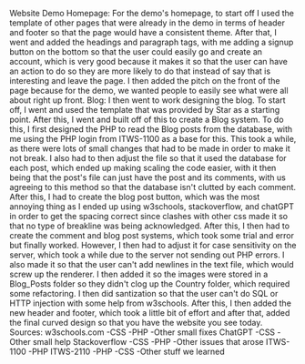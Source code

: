 Website Demo Homepage:
For the demo's homepage, to start off I used the template of other pages that were already in the demo in terms of header and footer so that the page would have a consistent theme. After that, I went and added the headings and paragraph tags, with me adding a signup button on the bottom so that the user could easily go and create an account, which is very good because it makes it so that the user can have an action to do so they are more likely to do that instead of say that is interesting and leave the page. I then added the pitch on the front of the page because for the demo, we wanted people to easily see what were all about right up front.
Blog:
I then went to work designing the blog. To start off, I went and used the template that was provided by Star as a starting point. After this, I went and built off of this to create a Blog system. To do this, I first designed the PHP to read the Blog posts from the database, with me using the PHP login from ITWS-1100 as a base for this. This took a while, as there were lots of small changes that had to be made in order to make it not break. I also had to then adjust the file so that it used the database for each post, which ended up making scaling the code easier, with it then being that the post's file can just have the post and its comments, with us agreeing to this method so that the database isn't clutted by each comment. After this, I had to create the blog post button, which was the most annoying thing as I ended up using w3schools, stackoverflow, and chatGPT in order to get the spacing correct since clashes with other css made it so that no type of breakline was being acknowledged. After this, I then had to create the comment and blog post systems, which took some trial and error but finally worked. However, I then had to adjust it for case sensitivity on the server, which took a while due to the server not sending out PHP errors. I also made it so that the user can't add newlines in the text file, which would screw up the renderer. I then added it so the images were stored in a Blog_Posts folder so they didn't clog up the Country folder, which required some refactoring. I then did santization so that the user can't do SQL or HTTP injection with some help from w3schools. After this, I then added the new header and footer, which took a little bit of effort and after that, added the final curved design so that you have the website you see today.
Sources:
w3schools.com
-CSS
-PHP
-Other small fixes
ChatGPT
-CSS
-Other small help
Stackoverflow
-CSS
-PHP
-Other issues that arose
ITWS-1100
-PHP
ITWS-2110
-PHP
-CSS
-Other stuff we learned
